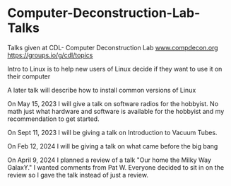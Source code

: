 # Computer-Deconstruction-Lab-Talks
Talks given at CDL- Computer Deconstruction Lab   www.compdecon.org   https://groups.io/g/cdl/topics 

Intro to Linux is to help new users of Linux decide if they want to use it on their computer

A later talk will describe how to install common versions of Linux

On May 15, 2023 I will give a talk on software radios for the hobbyist.  No math just what hardware and software is available for the hobbyist and my recommendation to get started.

On Sept 11, 2023 I will be giving a talk on Introduction to Vacuum Tubes.

On Feb 12, 2024 I will be giving a talk on what came before the big bang

On April 9, 2024 I planned a review of a talk "Our home the Milky Way GalaxY." I wanted comments from Pat W.  Everyone decided to sit in on the review so I gave the talk instead of just a review.

